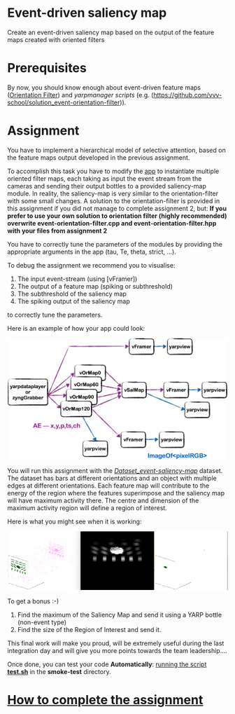 Event-driven saliency map
=============================

Create an event-driven saliency map based on the output of the feature maps created with oriented filters

# Prerequisites
By now, you should know enough about event-driven feature maps ([Orientation Filter](https://github.com/vvv-school/solution_event-orientation-filter)) and _yarpmanager scripts_ (e.g. (https://github.com/vvv-school/solution_event-orientation-filter)).

# Assignment
You have to implement a hierarchical model of selective attention, based on the feature maps output developed in the previous assignment.
 
To accomplish this task you have to modify the [app](./app/scripts) to instantiate multiple oriented filter maps, each taking as input the event stream from the cameras and sending their output bottles to a provided saliency-map module. In reality, the saliency-map is very similar to the orientation-filter with some small changes. A solution to the orientation-filter is provided in this assignment if you did not manage to complete assignment 2, but:
**If you prefer to use your own solution to orientation filter (highly recommended) overwrite event-orientation-filter.cpp and event-orientation-filter.hpp with your files from assignment 2**

You have to correctly tune the parameters of the modules by providing the appropriate arguments in the app (tau, Te, theta, strict, ...).

To debug the assignment we recommend you to visualise:

1. The input event-stream (using [vFramer])
1. The output of a feature map (spiking or subthreshold)
1. The subthreshold of the saliency map
1. The spiking output of the saliency map

to correctly tune the parameters.

Here is an example of how your app could look:

![evt_salmap](./misc/assignment3.png)

You will run this assignment with the [_Dataset_event-saliency-map_]() dataset. The dataset has bars at different orientations and an object with multiple edges at different orientations. Each feature map will contribute to the energy of the region where the features superimpose and the saliency map will have maximum activity there. The centre and dimension of the maximum activity region will define a region of interest.

Here is what you might see when it is working:

![goalimage](./misc/assignment3-goal.png)

To get a bonus :-)

1. Find the maximum of the Saliency Map and send it using a YARP bottle (non-event type)
1. Find the size of the Region of Interest and send it.

This final work will make you proud, will be extremely useful during the last integration day and will give you more points towards the team leadership....

Once done, you can test your code **Automatically**: [running the script **test.sh**](https://github.com/vvv-school/vvv-school.github.io/blob/master/instructions/how-to-run-smoke-tests.md) in the **smoke-test** directory. 

# [How to complete the assignment](https://github.com/vvv-school/vvv-school.github.io/blob/master/instructions/how-to-complete-assignments.md)
